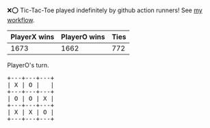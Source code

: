 :x::o: Tic-Tac-Toe played indefinitely by github action runners! See [my workflow](.github/workflows/play.yaml).

|PlayerX wins|PlayerO wins|Ties|
|-|-|-|
|1673|1662|772|

PlayerO's turn.

<pre>
+---+---+---+
| X | O |   |
+---+---+---+
| O | O | X |
+---+---+---+
| X | X | O |
+---+---+---+
</pre>